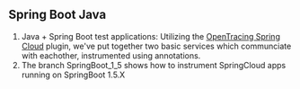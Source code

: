 ## Spring Boot Java
1. Java + Spring Boot test applications: Utilizing the [OpenTracing Spring Cloud](https://github.com/opentracing-contrib/java-spring-cloud) plugin, we've put together two basic services which communciate with eachother, instrumented using annotations.
2. The branch SpringBoot_1_5 shows how to instrument SpringCloud apps running on SpringBoot 1.5.X
